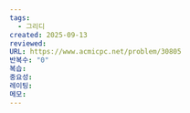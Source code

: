 ```yaml
---
tags:
  - 그리디
created: 2025-09-13
reviewed:
URL: https://www.acmicpc.net/problem/30805
반복수: "0"
복습:
중요성:
레이팅:
메모:
---
```

